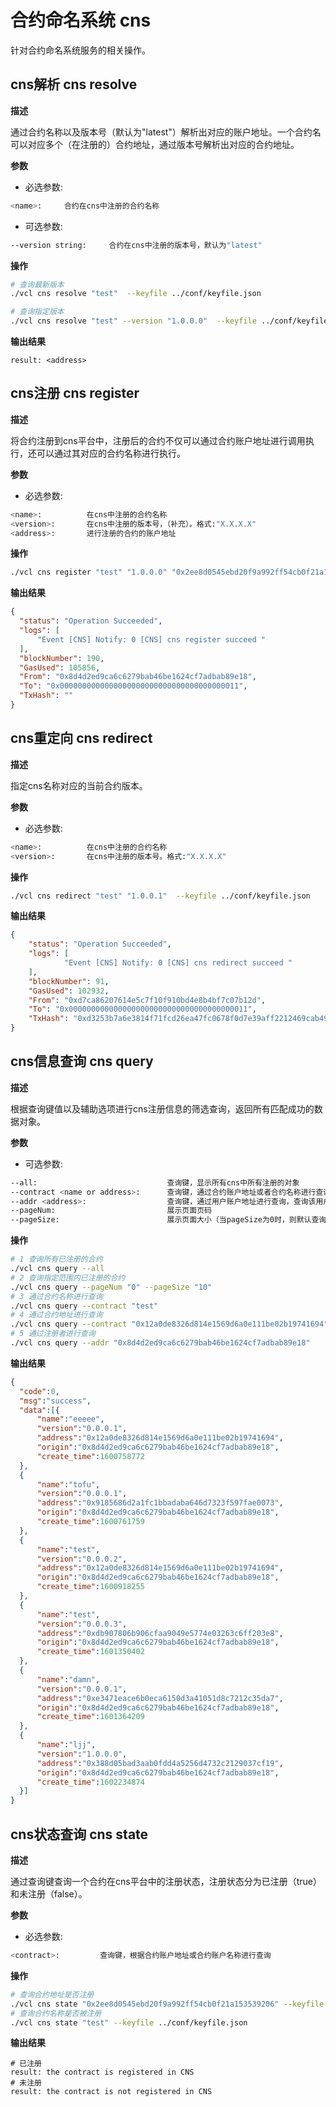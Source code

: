 # 合约命名系统 cns 
针对合约命名系统服务的相关操作。

## cns解析 cns resolve

**描述**

通过合约名称以及版本号（默认为"latest"）解析出对应的账户地址。一个合约名可以对应多个（在注册的）合约地址，通过版本号解析出对应的合约地址。

**参数**

-   必选参数:

``` bash
<name>:     合约在cns中注册的合约名称
```

-   可选参数:

``` bash
--version string:     合约在cns中注册的版本号，默认为"latest"
```

**操作**

``` bash
# 查询最新版本
./vcl cns resolve "test"  --keyfile ../conf/keyfile.json

# 查询指定版本
./vcl cns resolve "test" --version "1.0.0.0"  --keyfile ../conf/keyfile.json
```

**输出结果**

``` console
result: <address>
```

## cns注册 cns register

**描述**

将合约注册到cns平台中，注册后的合约不仅可以通过合约账户地址进行调用执行，还可以通过其对应的合约名称进行执行。

**参数**

-   必选参数:

``` bash
<name>:          在cns中注册的合约名称
<version>:       在cns中注册的版本号，（补充）。格式:"X.X.X.X"
<address>:       进行注册的合约的账户地址
```

**操作**

``` bash
./vcl cns register "test" "1.0.0.0" "0x2ee8d0545ebd20f9a992ff54cb0f21a153539206"  --keyfile ../conf/keyfile.json
```

**输出结果**

``` json
{
  "status": "Operation Succeeded",
  "logs": [
      "Event [CNS] Notify: 0 [CNS] cns register succeed "
  ],
  "blockNumber": 190,
  "GasUsed": 105856,
  "From": "0x8d4d2ed9ca6c6279bab46be1624cf7adbab89e18",
  "To": "0x0000000000000000000000000000000000000011",
  "TxHash": ""
}
```

## cns重定向 cns redirect

**描述**

指定cns名称对应的当前合约版本。

**参数**

-   必选参数:

``` bash
<name>:          在cns中注册的合约名称
<version>:       在cns中注册的版本号。格式:"X.X.X.X"
```

**操作**

``` bash
./vcl cns redirect "test" "1.0.0.1"  --keyfile ../conf/keyfile.json
```

**输出结果**

``` json
{
    "status": "Operation Succeeded",
    "logs": [
            "Event [CNS] Notify: 0 [CNS] cns redirect succeed "
    ],
    "blockNumber": 91,
    "GasUsed": 102932,
    "From": "0xd7ca86207614e5c7f10f910bd4e8b4bf7c07b12d",
    "To": "0x0000000000000000000000000000000000000011",
    "TxHash": "0xd3253b7a6e3814f71fcd26ea47fc0678f0d7e39aff2212469cab49626f76ef4d"
}
```

## cns信息查询 cns query

**描述**

根据查询键值以及辅助选项进行cns注册信息的筛选查询，返回所有匹配成功的数据对象。

**参数**

-   可选参数:

``` bash
--all:                             查询键，显示所有cns中所有注册的对象
--contract <name or address>:      查询键，通过合约账户地址或者合约名称进行查询
--addr <address>:                  查询键，通过用户账户地址进行查询，查询该用户注册在cns的合约
--pageNum:                         展示页面页码
--pageSize:                        展示页面大小（当pageSize为0时，则默认查询所有数据）
```

**操作**

``` bash
# 1 查询所有已注册的合约
./vcl cns query --all 
# 2 查询指定范围内已注册的合约
./vcl cns query --pageNum "0" --pageSize "10"
# 3 通过合约名称进行查询
./vcl cns query --contract "test" 
# 4 通过合约地址进行查询
./vcl cns query --contract "0x12a0de8326d814e1569d6a0e111be02b19741694"
# 5 通过注册者进行查询
./vcl cns query --addr "0x8d4d2ed9ca6c6279bab46be1624cf7adbab89e18"
```

**输出结果**

``` json
{
  "code":0,
  "msg":"success",
  "data":[{
      "name":"eeeee",
      "version":"0.0.0.1",
      "address":"0x12a0de8326d814e1569d6a0e111be02b19741694",
      "origin":"0x8d4d2ed9ca6c6279bab46be1624cf7adbab89e18",
      "create_time":1600758772
  },
  {
      "name":"tofu",
      "version":"0.0.0.1",
      "address":"0x9185686d2a1fc1bbadaba646d7323f597fae0073",
      "origin":"0x8d4d2ed9ca6c6279bab46be1624cf7adbab89e18",
      "create_time":1600761759
  },
  {
      "name":"test",
      "version":"0.0.0.2",
      "address":"0x12a0de8326d814e1569d6a0e111be02b19741694",
      "origin":"0x8d4d2ed9ca6c6279bab46be1624cf7adbab89e18",
      "create_time":1600918255
  },
  {
      "name":"test",
      "version":"0.0.0.3",
      "address":"0xdb907806b906cfaa9049e5774e03263c6ff203e8",
      "origin":"0x8d4d2ed9ca6c6279bab46be1624cf7adbab89e18",
      "create_time":1601350402
  },
  {
      "name":"damn",
      "version":"0.0.0.1",
      "address":"0xe3471eace6b0eca6150d3a41051d8c7212c35da7",
      "origin":"0x8d4d2ed9ca6c6279bab46be1624cf7adbab89e18",
      "create_time":1601364209
  },
  {
      "name":"ljj",
      "version":"1.0.0.0",
      "address":"0x388d05bad3aab0fdd4a5256d4732c2129037cf19",
      "origin":"0x8d4d2ed9ca6c6279bab46be1624cf7adbab89e18",
      "create_time":1602234874
  }]
}
```

## cns状态查询 cns state

**描述**

通过查询键查询一个合约在cns平台中的注册状态，注册状态分为已注册（true）和未注册（false）。

**参数**

-   必选参数:

``` bash
<contract>:         查询键，根据合约账户地址或合约账户名称进行查询
```

**操作**

``` bash
# 查询合约地址是否注册
./vcl cns state "0x2ee8d0545ebd20f9a992ff54cb0f21a153539206" --keyfile ../conf/keyfile.json
# 查询合约名称是否被注册
./vcl cns state "test" --keyfile ../conf/keyfile.json
```

**输出结果**

``` console
# 已注册
result: the contract is registered in CNS
# 未注册
result: the contract is not registered in CNS
```
